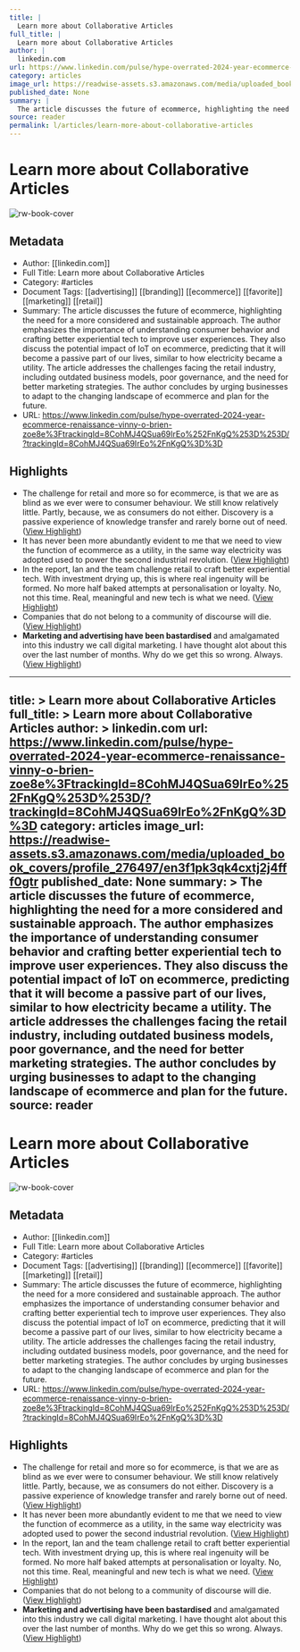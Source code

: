 ```yaml
---
title: |
  Learn more about Collaborative Articles
full_title: |
  Learn more about Collaborative Articles
author: |
  linkedin.com
url: https://www.linkedin.com/pulse/hype-overrated-2024-year-ecommerce-renaissance-vinny-o-brien-zoe8e%3FtrackingId=8CohMJ4QSua69IrEo%252FnKgQ%253D%253D/?trackingId=8CohMJ4QSua69IrEo%2FnKgQ%3D%3D
category: articles
image_url: https://readwise-assets.s3.amazonaws.com/media/uploaded_book_covers/profile_276497/en3f1pk3qk4cxtj2j4fff0gtr
published_date: None
summary: |
  The article discusses the future of ecommerce, highlighting the need for a more considered and sustainable approach. The author emphasizes the importance of understanding consumer behavior and crafting better experiential tech to improve user experiences. They also discuss the potential impact of IoT on ecommerce, predicting that it will become a passive part of our lives, similar to how electricity became a utility. The article addresses the challenges facing the retail industry, including outdated business models, poor governance, and the need for better marketing strategies. The author concludes by urging businesses to adapt to the changing landscape of ecommerce and plan for the future.
source: reader
permalink: l/articles/learn-more-about-collaborative-articles
---
```

# Learn more about Collaborative Articles

![rw-book-cover](https://readwise-assets.s3.amazonaws.com/media/uploaded_book_covers/profile_276497/en3f1pk3qk4cxtj2j4fff0gtr)

## Metadata
- Author: [[linkedin.com]]
- Full Title: Learn more about Collaborative Articles
- Category: #articles
- Document Tags: [[advertising]] [[branding]] [[ecommerce]] [[favorite]] [[marketing]] [[retail]] 
- Summary: The article discusses the future of ecommerce, highlighting the need for a more considered and sustainable approach. The author emphasizes the importance of understanding consumer behavior and crafting better experiential tech to improve user experiences. They also discuss the potential impact of IoT on ecommerce, predicting that it will become a passive part of our lives, similar to how electricity became a utility. The article addresses the challenges facing the retail industry, including outdated business models, poor governance, and the need for better marketing strategies. The author concludes by urging businesses to adapt to the changing landscape of ecommerce and plan for the future.
- URL: https://www.linkedin.com/pulse/hype-overrated-2024-year-ecommerce-renaissance-vinny-o-brien-zoe8e%3FtrackingId=8CohMJ4QSua69IrEo%252FnKgQ%253D%253D/?trackingId=8CohMJ4QSua69IrEo%2FnKgQ%3D%3D

## Highlights
- The challenge for retail and more so for ecommerce, is that we are as blind as we ever were to consumer behaviour. We still know relatively little. Partly, because, we as consumers do not either. Discovery is a passive experience of knowledge transfer and rarely borne out of need. ([View Highlight](https://read.readwise.io/read/01hkwj6e40xg5xw1zv1mjdb5an))
- It has never been more abundantly evident to me that we need to view the function of ecommerce as a utility, in the same way electricity was adopted used to power the second industrial revolution. ([View Highlight](https://read.readwise.io/read/01hkwj7z8s04saa8r5bcqfv30v))
- In the report, Ian and the team challenge retail to craft better experiential tech. With investment drying up, this is where real ingenuity will be formed. No more half baked attempts at personalisation or loyalty. No, not this time. Real, meaningful and new tech is what we need. ([View Highlight](https://read.readwise.io/read/01hkwj96d5vpr7gxq5pn933bjv))
- Companies that do not belong to a community of discourse will die. ([View Highlight](https://read.readwise.io/read/01hkwjc4ghzg4mf1rvv36k4zna))
- **Marketing and advertising have been bastardised** and amalgamated into this industry we call digital marketing. I have thought alot about this over the last number of months. Why do we get this so wrong. Always. ([View Highlight](https://read.readwise.io/read/01hkwjjr64bbvhadntxrz21nm5))


---
title: >
  Learn more about Collaborative Articles
full_title: >
  Learn more about Collaborative Articles
author: >
  linkedin.com
url: https://www.linkedin.com/pulse/hype-overrated-2024-year-ecommerce-renaissance-vinny-o-brien-zoe8e%3FtrackingId=8CohMJ4QSua69IrEo%252FnKgQ%253D%253D/?trackingId=8CohMJ4QSua69IrEo%2FnKgQ%3D%3D
category: articles
image_url: https://readwise-assets.s3.amazonaws.com/media/uploaded_book_covers/profile_276497/en3f1pk3qk4cxtj2j4fff0gtr
published_date: None
summary: >
  The article discusses the future of ecommerce, highlighting the need for a more considered and sustainable approach. The author emphasizes the importance of understanding consumer behavior and crafting better experiential tech to improve user experiences. They also discuss the potential impact of IoT on ecommerce, predicting that it will become a passive part of our lives, similar to how electricity became a utility. The article addresses the challenges facing the retail industry, including outdated business models, poor governance, and the need for better marketing strategies. The author concludes by urging businesses to adapt to the changing landscape of ecommerce and plan for the future.
source: reader
---
# Learn more about Collaborative Articles

![rw-book-cover](https://readwise-assets.s3.amazonaws.com/media/uploaded_book_covers/profile_276497/en3f1pk3qk4cxtj2j4fff0gtr)

## Metadata
- Author: [[linkedin.com]]
- Full Title: Learn more about Collaborative Articles
- Category: #articles
- Document Tags: [[advertising]] [[branding]] [[ecommerce]] [[favorite]] [[marketing]] [[retail]] 
- Summary: The article discusses the future of ecommerce, highlighting the need for a more considered and sustainable approach. The author emphasizes the importance of understanding consumer behavior and crafting better experiential tech to improve user experiences. They also discuss the potential impact of IoT on ecommerce, predicting that it will become a passive part of our lives, similar to how electricity became a utility. The article addresses the challenges facing the retail industry, including outdated business models, poor governance, and the need for better marketing strategies. The author concludes by urging businesses to adapt to the changing landscape of ecommerce and plan for the future.
- URL: https://www.linkedin.com/pulse/hype-overrated-2024-year-ecommerce-renaissance-vinny-o-brien-zoe8e%3FtrackingId=8CohMJ4QSua69IrEo%252FnKgQ%253D%253D/?trackingId=8CohMJ4QSua69IrEo%2FnKgQ%3D%3D

## Highlights
- The challenge for retail and more so for ecommerce, is that we are as blind as we ever were to consumer behaviour. We still know relatively little. Partly, because, we as consumers do not either. Discovery is a passive experience of knowledge transfer and rarely borne out of need. ([View Highlight](https://read.readwise.io/read/01hkwj6e40xg5xw1zv1mjdb5an))
- It has never been more abundantly evident to me that we need to view the function of ecommerce as a utility, in the same way electricity was adopted used to power the second industrial revolution. ([View Highlight](https://read.readwise.io/read/01hkwj7z8s04saa8r5bcqfv30v))
- In the report, Ian and the team challenge retail to craft better experiential tech. With investment drying up, this is where real ingenuity will be formed. No more half baked attempts at personalisation or loyalty. No, not this time. Real, meaningful and new tech is what we need. ([View Highlight](https://read.readwise.io/read/01hkwj96d5vpr7gxq5pn933bjv))
- Companies that do not belong to a community of discourse will die. ([View Highlight](https://read.readwise.io/read/01hkwjc4ghzg4mf1rvv36k4zna))
- **Marketing and advertising have been bastardised** and amalgamated into this industry we call digital marketing. I have thought alot about this over the last number of months. Why do we get this so wrong. Always. ([View Highlight](https://read.readwise.io/read/01hkwjjr64bbvhadntxrz21nm5))


